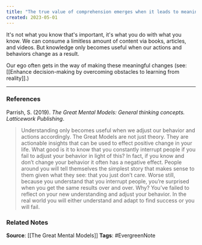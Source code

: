 ```yaml
---
title: "The true value of comprehension emerges when it leads to meaningful changes in our actions and behavior"
created: 2023-05-01
---
```


It's not what you know that's important, it's what you do with what you know. We can consume a limitless amount of content via books, articles, and videos. But knowledge only becomes useful when our actions and behaviors change as a result. 

Our ego often gets in the way of making these meaningful changes (see: [[Enhance decision-making by overcoming obstacles to learning from reality]].)

---
### References

Parrish, S. (2019). _The Great Mental Models: General thinking concepts. Latticework Publishing_.

> Understanding only becomes useful when we adjust our behavior and actions accordingly. The Great Models are not just theory. They are actionable insights that can be used to effect positive change in your life. What good is it to know that you constantly interrupt people if you fail to adjust your behavior in light of this? In fact, if you know and don’t change your behavior it often has a negative effect. People around you will tell themselves the simplest story that makes sense to them given what they see: that you just don’t care. Worse still, because you understand that you interrupt people, you’re surprised when you get the same results over and over. Why? You’ve failed to reflect on your new understanding and adjust your behavior. In the real world you will either understand and adapt to find success or you will fail.


### Related Notes
**Source**: [[The Great Mental Models]]
**Tags**: #EvergreenNote

